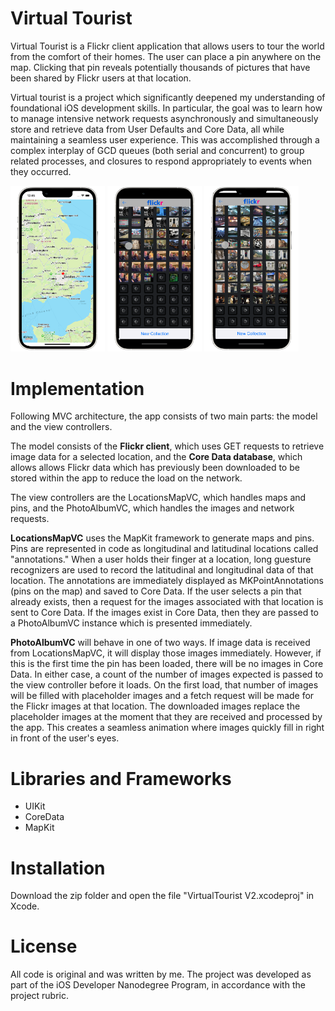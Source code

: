 # Virtual Tourist

Virtual Tourist is a Flickr client application that allows users to tour the world from the comfort of their homes. The user can place a pin anywhere on the map. Clicking that pin reveals potentially thousands of pictures that have been shared by Flickr users at that location.

Virtual tourist is a project which significantly deepened my understanding of foundational iOS development skills. In particular, the goal was to learn how to manage intensive network requests asynchronously and simultaneously store and retrieve data from User Defaults and Core Data, all while maintaining a seamless user experience. This was accomplished through a complex interplay of GCD queues (both serial and concurrent) to group related processes, and closures to respond appropriately to events when they occurred.

<img src="Images/img1.png" height="49%" width="30%"> <img src="Images/img2.png" height="49%" width="30%"> <img src="Images/img3.png" height="49%" width="30%">

# Implementation

Following MVC architecture, the app consists of two main parts: the model and the view controllers. 

The model consists of the **Flickr client**, which uses GET requests to retrieve image data for a selected location, and the **Core Data database**, which allows allows Flickr data which has previously been downloaded to be stored within the app to reduce the load on the network.

The view controllers are the LocationsMapVC, which handles maps and pins, and the PhotoAlbumVC, which handles the images and network requests.

**LocationsMapVC** uses the MapKit framework to generate maps and pins. Pins are represented in code as longitudinal and latitudinal locations called "annotations." When a user holds their finger at a location, long guesture recognizers are used to record the latitudinal and longitudinal data of that location. The annotations are immediately displayed as MKPointAnnotations (pins on the map) and saved to Core Data. If the user selects a pin that already exists, then a request for the images associated with that location is sent to Core Data. If the images exist in Core Data, then they are passed to a PhotoAlbumVC instance which is presented immediately.

**PhotoAlbumVC** will behave in one of two ways. If image data is received from LocationsMapVC, it will display those images immediately. However, if this is the first time the pin has been loaded, there will be no images in Core Data. In either case, a count of the number of images expected is passed to the view controller before it loads. On the first load, that number of images will be filled with placeholder images and a fetch request will be made for the Flickr images at that location. The downloaded images replace the placeholder images at the moment that they are received and processed by the app. This creates a seamless animation where images quickly fill in right in front of the user's eyes.

# Libraries and Frameworks
* UIKit
* CoreData
* MapKit

# Installation
Download the zip folder and open the file "VirtualTourist V2.xcodeproj" in Xcode.

# License
All code is original and was written by me. The project was developed as part of the iOS Developer Nanodegree Program, in accordance with the project rubric.

